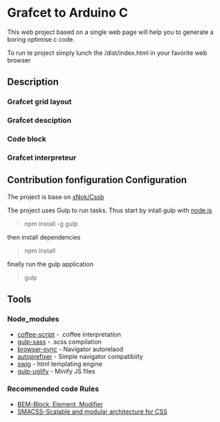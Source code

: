 # Grafcet to Arduino C

This web project based on a single web page will help you to generate a boring optimise c code.

To run te project simply lunch the /dist/index.html in your favorite web browser

## Description

### Grafcet grid layout

### Grafcet desciption

### Code block

### Grafcet interpreteur

## Contribution fonfiguration Configuration

The project is base on [xNok/Cssb](https://github.com/xNok/Cssb)

The project uses Gulp to run tasks. Thus start by intall gulp with [node.js](https://nodejs.org/en/)

> npm install -g gulp

then install dependencies

> npm install

finally run the gulp application

> gulp

## Tools

### Node_modules

* [coffee-script](http://coffeescript.org/) - .coffee interpretation
* [gulp-sass](http://sass-lang.com/) - .scss compilation
* [browser-sync](http://www.browsersync.io/) - Navigator autorelaod
* [autoprefixer](https://css-tricks.com/autoprefixer/) - Simple navigator compatibiity
* [swig](https://www.npmjs.com/package/gulp-swig) - html templating engine
* [gulp-uglify](https://www.npmjs.com/package/gulp-uglify) - Minify JS files

### Recommended code Rules

* [BEM-Block, Element, Modifier](https://en.bem.info/tutorials/quick-start-static/)
* [SMACSS-Scalable and modular architecture for CSS](https://smacss.com/)